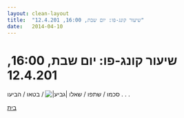 ```yaml
---
layout: clean-layout
title:  "שיעור קונג-פו: יום שבת, 16:00, 12.4.201"
date:   2014-04-10
---
```

# שיעור קונג-פו: יום שבת, 16:00, 12.4.201 
סכמו / שתפו / שאלו <img src="http://www.timg.co.il/tapuzForum/images/Emo106.gif" alt="|גביע|"> / בטאו / הביעו . . .

<a href="javascript:history.back()">בית</a>